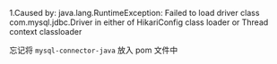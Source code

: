1.Caused by: java.lang.RuntimeException: Failed to load driver class com.mysql.jdbc.Driver in either of HikariConfig class loader or Thread context classloader

忘记将 `mysql-connector-java` 放入 pom 文件中
